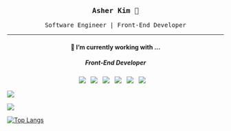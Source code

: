 <div align='center'>
 <h3><samp><strong>Asher Kim</strong> 👋 </samp></h3>

 <samp>Software Engineer | Front-End Developer</samp>
 
 <hr>
 
 <h4>🧐  I’m currently working with ...</h4>

<h5>Front-End Developer</h5>
 <p>
  <img src="https://img.shields.io/badge/React-20232A?style=for-the-badge&logo=react&logoColor=61DAFB" />&nbsp;&nbsp;
  <img src="https://img.shields.io/badge/Next.Js-20232A?style=for-the-badge&logo=Next.js&logoColor=61DAFB" />&nbsp;&nbsp;
  <img src="https://img.shields.io/badge/JavaScript-F7DF1E?style=for-the-badge&logo=javascript&logoColor=black" />&nbsp;&nbsp;
  <img src="https://img.shields.io/badge/TypeScript-3073C0?style=for-the-badge&logo=typescript&logoColor=white" />&nbsp;&nbsp;
  <img src="https://img.shields.io/badge/CSS3-1572B6?&style=for-the-badge&logo=css3&logoColor=white" />&nbsp;&nbsp;
  <img src="https://img.shields.io/badge/sass%20-%23cc6699.svg?&style=for-the-badge&logo=sass&logoColor=white" />&nbsp;&nbsp;&nbsp;&nbsp;
 </p>
</div>

<a href="https://velog.io/@ashekruu"><img src="https://img.shields.io/badge/Velog-3DDC84?style=flat&logo=Blogger&logoColor=white"/></a>

<img src="https://img.shields.io/badge/React-61DAFB?style=flat&logo=React&logoColor=white"/>

 [![Top Langs](https://github-readme-stats.vercel.app/api/top-langs/?username=asherkuu&layout=compact)]()
